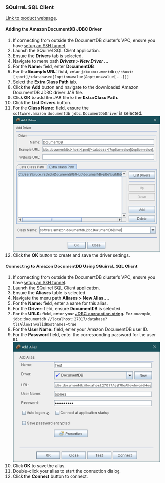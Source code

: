 ### SQuirreL SQL Client
[Link to product webpage](https://sourceforge.net/projects/squirrel-sql/).

#### Adding the Amazon DocumentDB JDBC Driver
1. If connecting from outside the DocumentDB cluster's VPC, ensure you have [setup an SSH tunnel](setup.md#using-an-ssh-tunnel-to-connect-to-amazon-documentdb).
2. Launch the SQuirrel SQL Client application.
3. Ensure the **Drivers** tab is selected.
4. Navigate to menu path ***Drivers > New Driver ...***
5. For the **Name:** field, enter **DocumentDB**.
6. For the **Example URL:** field, enter `jdbc:documentdb://<host>[:port]/<database>[?option=value[&option=value[...]]]`
7. Select the **Extra Class Path** tab.
8. Click the **Add** button and navigate to the downloaded Amazon DocumentDB JDBC driver JAR file.
9. Click **OK** to add the JAR file to the **Extra Class Path**.
10. Click the **List Drivers** button.
11. For the **Class Name:** field, ensure the `software.amazon.documentdb.jdbc.DocumentDbDriver`
   is selected.
   ![SQuirreL SQL Client Driver](../images/squirrel-sql-client/squirrel-driver.png)
12. Click the **OK** button to create and save the driver settings.

#### Connecting to Amazon DocumentDB Using SQuirreL SQL Client
1. If connecting from outside the DocumentDB cluster's VPC, ensure you have [setup an SSH tunnel](setup.md#using-an-ssh-tunnel-to-connect-to-amazon-documentdb).
2. Launch the SQuirrel SQL Client application.
3. Ensure the **Aliases** table is selected.
4. Navigate the menu path **Aliases > New Alias...**.
5. For the **Name:** field, enter a name for this alias.
6. For the **Driver:** field, ensure **DocumentDB** is selected.
7. For the **URLS:** field, enter your [JDBC connection string](connection-string.md).
   For example, `jdbc:documentdb://localhost:27017/database?tlsAllowInvalidHostnames=true`
8. For the **User Name:** field, enter your Amazon DocumentDB user ID.
9. For the **Password** field, enter the corresponding password for the user ID.
   ![SQuirreL SQL Client Alias](../images/squirrel-sql-client/squirrel-alias.png)
10. Click **OK** to save the alias.
11. Double-click your alias to start the connection dialog.
12. Click the **Connect** button to connect.